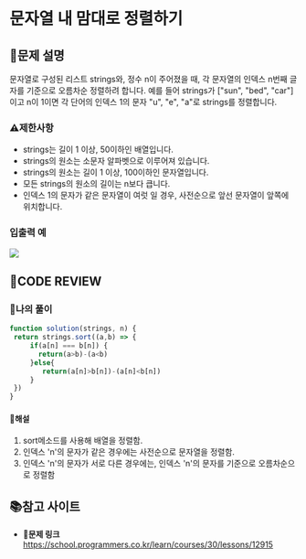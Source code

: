 # 문자열 내 맘대로 정렬하기

## **📝문제 설명**
문자열로 구성된 리스트 strings와, 정수 n이 주어졌을 때, 각 문자열의 인덱스 n번째 글자를 기준으로 오름차순 정렬하려 합니다. 예를 들어 strings가 ["sun", "bed", "car"]이고 n이 1이면 각 단어의 인덱스 1의 문자 "u", "e", "a"로 strings를 정렬합니다.

### **⚠제한사항**
- strings는 길이 1 이상, 50이하인 배열입니다.
- strings의 원소는 소문자 알파벳으로 이루어져 있습니다.
- strings의 원소는 길이 1 이상, 100이하인 문자열입니다.
- 모든 strings의 원소의 길이는 n보다 큽니다.
- 인덱스 1의 문자가 같은 문자열이 여럿 일 경우, 사전순으로 앞선 문자열이 앞쪽에 위치합니다.
### **입출력 예**
![](https://velog.velcdn.com/images/ssori0421/post/b23d68ed-3603-4954-8a44-de0e6c8460c6/image.png)
## **🧐CODE REVIEW**
### **🧾나의 풀이**

```js
function solution(strings, n) {
 return strings.sort((a,b) => {
     if(a[n] === b[n]) {
       return(a>b)-(a<b)
     }else{
        return(a[n]>b[n])-(a[n]<b[n])
     }
 })
}
```

#### **📝해설**
1) sort메소드를 사용해 배열을 정렬함.
2) 인덱스 'n'의 문자가 같은 경우에는 사전순으로 문자열을 정렬함.
3) 인덱스 'n'의 문자가 서로 다른 경우에는, 인덱스 'n'의 문자를 기준으로 오름차순으로 정렬함

## 📚참고 사이트

- **🔗문제 링크**<br/>
https://school.programmers.co.kr/learn/courses/30/lessons/12915